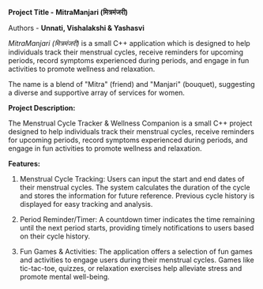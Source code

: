 **Project Title -** **MitraManjari (मित्रमंजरी)**

Authors - **Unnati, Vishalakshi & Yashasvi**


_MitraManjari (मित्रमंजरी)_ is a small C++ application which is designed to help individuals track their menstrual cycles, receive reminders for upcoming periods, record symptoms experienced during periods, and engage in fun activities to promote wellness and relaxation.

The name is a blend of "Mitra" (friend) and "Manjari" (bouquet), suggesting a diverse and supportive array of services for women.

**Project Description:**

The Menstrual Cycle Tracker & Wellness Companion is a small C++ project designed to help individuals track their menstrual cycles, receive reminders for upcoming periods, record symptoms experienced during periods, and engage in fun activities to promote wellness and relaxation.

**Features:**

1. Menstrual Cycle Tracking:
Users can input the start and end dates of their menstrual cycles.
The system calculates the duration of the cycle and stores the information for future reference.
Previous cycle history is displayed for easy tracking and analysis.

2. Period Reminder/Timer:
A countdown timer indicates the time remaining until the next period starts, providing timely notifications to users based on their cycle history.

3. Fun Games & Activities:
The application offers a selection of fun games and activities to engage users during their menstrual cycles.
Games like tic-tac-toe, quizzes, or relaxation exercises help alleviate stress and promote mental well-being.
